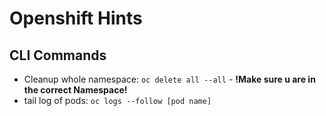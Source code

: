 # Openshift Hints

## CLI Commands

* Cleanup whole namespace: ```oc delete all --all``` - **!Make sure u are in the correct Namespace!**
* tail log of pods: ```oc logs --follow [pod name]```
